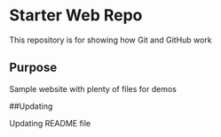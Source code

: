 # Starter Web Repo

This repository is for showing how Git and GitHub work

## Purpose

Sample website with plenty of files for demos

##Updating

Updating README file

